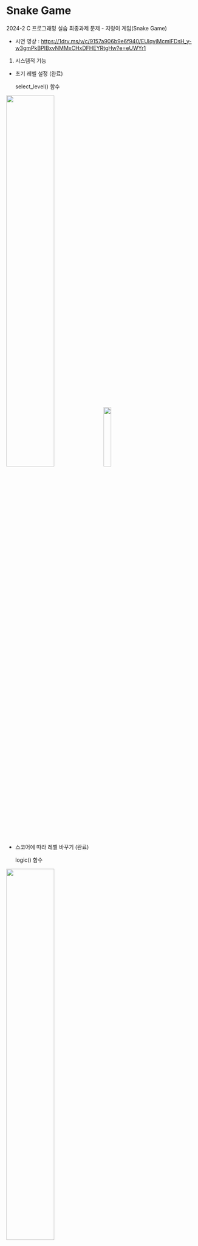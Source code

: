 # Snake Game
2024-2 C 프로그래밍 실습 최종과제 문제 - 지렁이 게임(Snake Game)

- 시연 영상 : https://1drv.ms/v/c/9157a906b9e6f940/EUlqvjMcmlFDsH_y-w3gmPkBPIBxvNMMxCHxDFHEYRtgHw?e=eUWYr1


01. 시스템적 기능
- 초기 레벨 설정 (완료)

  select_level() 함수
<img src=https://github.com/user-attachments/assets/86bd4ca7-f09e-49e4-9836-149289424ef3 width="50%" height="50%"/>

<img src=https://github.com/user-attachments/assets/7c798606-c597-48d1-8d55-aff4cfd7c54a width="20%" height="20%"/>

- 스코어에 따라 레벨 바꾸기 (완료)

  logic() 함수
  
<img src=https://github.com/user-attachments/assets/4c8253f6-a512-415f-a5d0-ee86aaca1865 width="50%" height="50%"/>

- 종료 상황 (완료)

  logic() 함수
  
<img src=https://github.com/user-attachments/assets/29c8d14d-ebad-4f91-be5e-a26360773ad2 width="50%" height="50%"/>

- 기록 표시 (완료)

  read_record() 함수
  
<img src=https://github.com/user-attachments/assets/03ad6a81-552a-44f1-8c44-0ea2228e4f94 width="50%" height="50%"/>

- 기록 저장 (완료)

  write_record() 함수
  
<img src=https://github.com/user-attachments/assets/fc978daa-c45b-4f3b-b0f0-dd95ae4bfacd width="50%" height="50%"/>


02. 이벤트성 기능
- 미스테리 박스
  
    = 점수 증가
    : 랜덤으로 1~50 만큼의 점수 증가 (수정 완료)
             
    = 점수 감소

    : 랜덤으로 1~50 만큼의 점수 감소, 점수가 0이하 일 떄는 감소하지 않음 (수정 완료)

    점수 감소의 경우 랜덤한 감소량이 점수를 0 이하로 만들면 0이하로 떨어지지 않게 해야 하려나? (헸음)

    = 몸통 길이 증가

    : 랜덤으로 1~5개 의 몸통길이 증가 (완료)

<img src=https://github.com/user-attachments/assets/f5ccee8e-0b71-4b80-a128-8d4b80d08af3 width="50%" height="50%"/>

- 폭탄 박스
    = 점수 감소

     : 현재 점수와 상관없이 50점 감소 (수정 완료)

     레벨에 따라 개수 변경
              
<img src=https://github.com/user-attachments/assets/e5e95f20-c2f4-4918-9e40-46f8af09e55b width="50%" height="50%"/>

<img src=https://github.com/user-attachments/assets/1252f9fe-c28a-4141-a7f1-fd82f58d3966 width="50%" height="50%"/>

<img src=https://github.com/user-attachments/assets/ce3e1d4a-9601-4b46-aace-fc539f5bc1b7 width="50%" height="50%"/>



- 부비트랩 (완료)
  
    : 아이템에 닿으면 닿았을 때 절단, 잘린 몸통은 남아 있음, 잘린 몸통에 닿으면 게임 종료
  
     => 연결리스크에서 분리, 분리된 노드부터 리스트에 담아서 draw할 때 표시
  
    snake가 끊어진 몸통에 닿았을 때 종료 작성햐야 함 (완료)
  
<img src=https://github.com/user-attachments/assets/76f282c6-0a16-467c-8f69-8c814c0fd190 width="50%" height="50%"/>

<img src=https://github.com/user-attachments/assets/6433eca9-dae3-4e93-b10d-2c988a2dc6a4 width="50%" height="50%"/>

<img src=https://github.com/user-attachments/assets/a18ac4d3-ed31-486e-9b9b-bff23193bcfe width="50%" height="50%"/>




03. 추가 내용 (계획서 작성 이후 디벨롭)
   
- 인트로 대화 추가
  
    지렁이와 대화
  
    게임 내 이벤트 요소 및 게임 방법 설명
  
    플레이어 이름 입력
  
    게임 진행 선택

    select_level() 함수에서 진행
             
<img src=https://github.com/user-attachments/assets/1ba961a4-a4a4-4c5d-8f26-b4ef074b9e5e width="50%" height="50%"/>

<img src=https://github.com/user-attachments/assets/313312ba-6d75-4db9-9274-1a0b687f40e1 width="50%" height="50%"/>

<img src=https://github.com/user-attachments/assets/be5948c0-f61a-4fa2-a9ca-22ed79ef07c5 width="50%" height="50%"/>

<img src=https://github.com/user-attachments/assets/dca13dd4-6764-43c1-9d2b-d0a2d89763cf width="50%" height="50%"/>

<img src=https://github.com/user-attachments/assets/627bc024-8d8e-4180-8a5c-f67addd1e444 width="50%" height="50%"/>


- 게임 종료 후

    게임 플레이 기록 표시 (이름, 점수)
  
    최고 기록 보유 플레이어 이름, 최고 기록 표시
  
    최고 기록 달성 시 최고 기록 변경을 표시
  
<img src=https://github.com/user-attachments/assets/c0a8e86c-9b15-4c61-be32-4772ea79b01e width="50%" height="50%"/>


    
